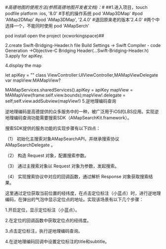 #*高德地图的使用方法(参照高德地图开发者文档)：*#
##1.进入项目，touch podfile 
	platform :ios, '8.0' #手机的操作系统 
	pod 'AMap3DMap'
  #pod 'AMap2DMap'
	#pod 'AMap3DMap', '2.4.0'
	#退回原来老的版本'2.4.0'
  #两个中选择一个，不能同时使用
	pod 'AMapSerch' 

pod install
open the project (xcworkingspace)##

2.create Swift-Bridging-Header.h file
Build Settings -> Swift Compiler - code Generation ->Objective-C Bridging Header(...Swift-Bridging-Header.h)
3.apply for apiKey.

4.display the map

let apiKey  = ""
class ViewController:UIViewController,MAMapViewDelegate
var mapView:MAMapView? 

MAMapServices.sharedServices().apiKey = apiKey
mapView = MAMapView(frame:self.view.bounds);mapView!.delegate = self;self.view.addSubview(mapView!)
5.逆地理编码查询

逆地理编码是高德提供的众多服务中的一种，被广泛用于iOS的LBS应用。实现逆地理编码查询功能需要搜索SDK（AMapSearchKit.framework）。

搜索SDK提供的服务功能的实现步骤有以下四点：

（1） 初始化主搜索对象AMapSearchAPI，并继承搜索协议 AMapSearchDelegate 。

（2） 构造 Request 对象，配置搜索参数。

（3） 通过主搜索对象以 Request 对象为参数，发起搜索。

（4） 实现搜索协议中对应的回调函数，通过解析 Response 对象获取搜索结果。

这里通过定位获取当前位置的经纬度，在点击定位标注（小蓝点）时，进行逆地理编码，在弹出的气泡中显示定位点的地址。实现该场景有以下几个步骤：

1.开启定位，显示定位标注（小蓝点）。

2.在定位的回调函数中获取定位点的经纬度。

3.点击定位标注，执行逆地理编码查询。

4.在逆地理编码回调中设置定位标注的title和subtitle。
